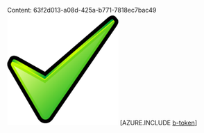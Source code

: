 Content: 63f2d013-a08d-425a-b771-7818ec7bac49![image](1ede6674-f64e-4342-b817-d362e6f0ebfa.png)
[AZURE.INCLUDE [b-token](a9441ca1-78ea-4e0e-9e19-df36b1b720f7.md)]
